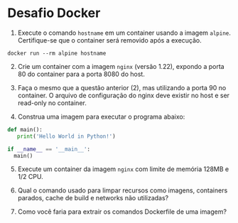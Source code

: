 # Desafio Docker

1. Execute o comando `hostname` em um container usando a imagem `alpine`. Certifique-se que o container será removido após a execução.

```
docker run --rm alpine hostname
```

2. Crie um container com a imagem `nginx` (versão 1.22), expondo a porta 80 do container para a porta 8080 do host.

3. Faça o mesmo que a questão anterior (2), mas utilizando a porta 90 no container. O arquivo de configuração do nginx deve existir no host e ser read-only no container.

4. Construa uma imagem para executar o programa abaixo:

```python
def main():
   print('Hello World in Python!')

if __name__ == '__main__':
  main()
```

5. Execute um container da imagem `nginx` com limite de memória 128MB e 1/2 CPU.

6. Qual o comando usado para limpar recursos como imagens, containers parados, cache de build e networks não utilizadas?

7. Como você faria para extrair os comandos Dockerfile de uma imagem?
